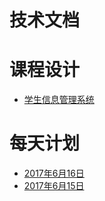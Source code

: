 # 技术文档

# 课程设计
 * [学生信息管理系统](./stu.md)

# 每天计划

* [2017年6月16日](./20170616.md)
* [2017年6月15日](./20170615.md)
